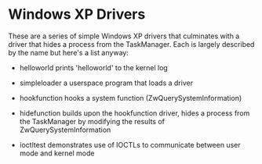 Windows XP Drivers
==============================

These are a series of simple Windows XP drivers that culminates with a driver that hides a process from the TaskManager. Each is largely described by the name but here's a list anyway:

* helloworld 
    prints 'helloworld' to the kernel log

* simpleloader
    a userspace program that loads a driver

* hookfunction 
    hooks a system function (ZwQuerySystemInformation)

* hidefunction 
    builds upon the hookfunction driver, hides a process from the TaskManager by modifying the results of ZwQuerySystemInformation

* ioctltest 
    demonstrates use of IOCTLs to communicate between user mode and kernel mode
